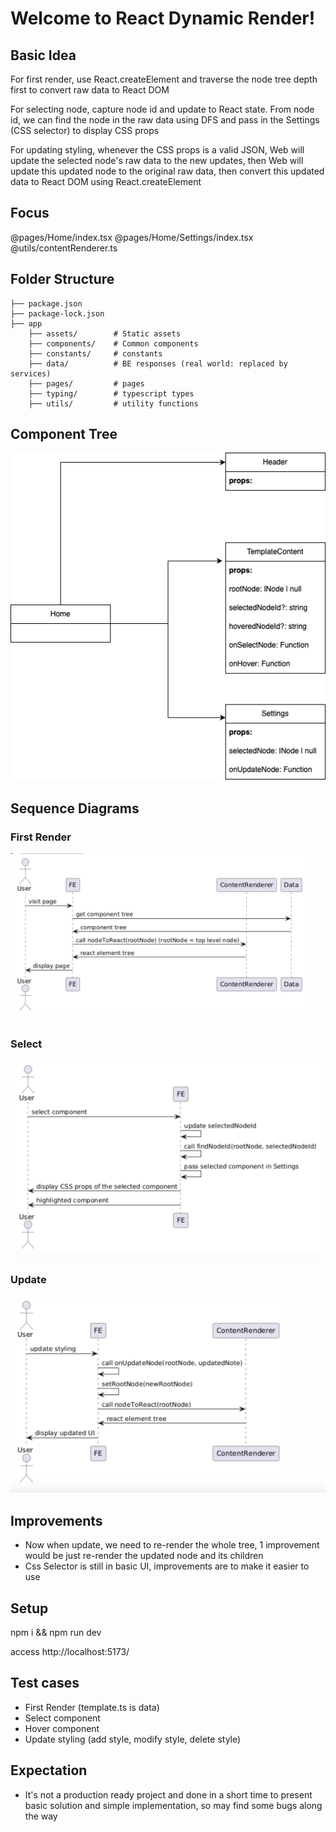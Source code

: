 # Welcome to React Dynamic Render!

## Basic Idea

For first render, use React.createElement and traverse the node tree depth first to convert raw data to React DOM

For selecting node, capture node id and update to React state. From node id, we can find the node in the raw data using DFS and pass in the Settings (CSS selector) to display CSS props

For updating styling, whenever the CSS props is a valid JSON, Web will update the selected node's raw data to the new updates, then Web will update this updated node to the original raw data, then convert this updated data to React DOM using React.createElement

## Focus

@pages/Home/index.tsx
@pages/Home/Settings/index.tsx
@utils/contentRenderer.ts

## Folder Structure

```
├── package.json
├── package-lock.json
├── app
    ├── assets/        # Static assets
    ├── components/    # Common components
    ├── constants/     # constants
    ├── data/          # BE responses (real world: replaced by services)
    ├── pages/         # pages
    ├── typing/        # typescript types
    ├── utils/         # utility functions
```

## Component Tree

![Component Tree](./app/docs/PageComponentTree.png)

## Sequence Diagrams

### First Render

![First Render](./app/docs/FirstRender.png)

### Select

![Select](./app/docs/Select.png)

### Update

![Update](./app/docs/Update.png)

## Improvements

- Now when update, we need to re-render the whole tree, 1 improvement would be just re-render the updated node and its children
- Css Selector is still in basic UI, improvements are to make it easier to use

## Setup

npm i && npm run dev

access http://localhost:5173/

## Test cases

- First Render (template.ts is data)
- Select component
- Hover component
- Update styling (add style, modify style, delete style)

## Expectation

- It's not a production ready project and done in a short time to present basic solution and simple implementation, so may find some bugs along the way
